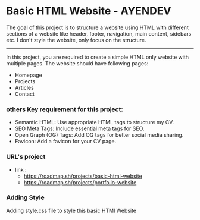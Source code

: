 # Basic HTML Website - AYENDEV

The goal of this project is to structure a website using HTML with different sections of a website like header, footer,
navigation, main content, sidebars etc. I don't style the website, only focus on the structure.

----------------------------------

In this project, you are required to create a simple HTML only website with multiple pages.
The website should have following pages:

- Homepage
- Projects
- Articles
- Contact

### others Key requirement for this project:

- Semantic HTML: Use appropriate HTML tags to structure my CV.
- SEO Meta Tags: Include essential meta tags for SEO.
- Open Graph (OG) Tags: Add OG tags for better social media sharing.
- Favicon: Add a favicon for your CV page.

### URL's project
- link : 
  - https://roadmap.sh/projects/basic-html-website
  - https://roadmap.sh/projects/portfolio-website

### Adding Style
Adding style.css file to style this basic HTMl Website
